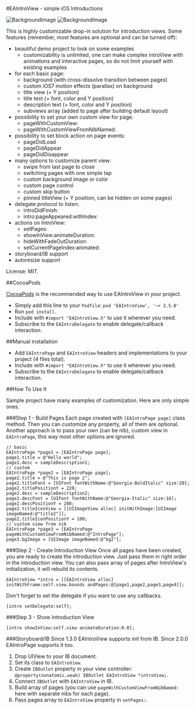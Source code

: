 #EAIntroView - simple iOS Introductions

![BackgroundImage](https://raw.github.com/ealeksandrov/EAIntroView/master/1.png)
![BackgroundImage](https://raw.github.com/ealeksandrov/EAIntroView/master/2.png)

This is highly customizable drop-in solution for introduction views.
Some features (remember, most features are optional and can be turned off):

* beautiful demo project to look on some examples
	* customizability is unlimited, one can make complex introView with animations and interactive pages, so do not limit yourself with existing examples
* for each basic page:
	* background (with cross-dissolve transition between pages)
	* custom iOS7 motion effects (parallax) on background
	* title view (+ Y position)
	* title text (+ font, color and Y position)
	* description text (+ font, color and Y position)
	* subviews array (added to page after building default layout)
* possibility to set your own custom view for page:
	* pageWithCustomView:
	* pageWithCustomViewFromNibNamed:
* possibility to set block action on page events:
	* pageDidLoad
	* pageDidAppear
	* pageDidDisappear
* many options to customize parent view:
	* swipe from last page to close
	* switching pages with one simple tap
	* custom background image or color
	* custom page control
	* custom skip button
	* pinned titleView (+ Y position, can be hidden on some pages)
* delegate protocol to listen:
	* introDidFinish:
	* intro:pageAppeared:withIndex:
* actions on IntroView:
	* setPages:
	* showInView:animateDuration:
	* hideWithFadeOutDuration:
	* setCurrentPageIndex:animated:
* storyboard/IB support
* autoresize support

License: MIT.

##CocoaPods

[CocoaPods](http://cocoapods.org/) is the recommended way to use EAIntroView in your project.

* Simply add this line to your `Podfile`: `pod 'EAIntroView', '~> 2.5.0'`
* Run `pod install`.
* Include with `#import "EAIntroView.h"` to use it wherever you need.
* Subscribe to the `EAIntroDelegate` to enable delegate/callback interaction.

##Manual installation

* Add `EAIntroPage` and `EAIntroView` headers and implementations to your project (4 files total).
* Include with `#import "EAIntroView.h"` to use it wherever you need.
* Subscribe to the `EAIntroDelegate` to enable delegate/callback interaction.

##How To Use It

Sample project have many examples of customization. Here are only simple ones.

###Step 1 - Build Pages
Each page created with `[EAIntroPage page]` class method. Then you can customize any property, all of them are optional. Another approach is to pass your own (can be nib), custom view in `EAIntroPage`, this way most other options are ignored.

```objc
// basic
EAIntroPage *page1 = [EAIntroPage page];
page1.title = @"Hello world";
page1.desc = sampleDescription1;
// custom
EAIntroPage *page2 = [EAIntroPage page];
page2.title = @"This is page 2";
page2.titleFont = [UIFont fontWithName:@"Georgia-BoldItalic" size:20];
page2.titlePositionY = 220;
page2.desc = sampleDescription2;
page2.descFont = [UIFont fontWithName:@"Georgia-Italic" size:18];
page2.descPositionY = 200;
page2.titleIconView = [[UIImageView alloc] initWithImage:[UIImage imageNamed:@"title2"]];
page2.titleIconPositionY = 100;
// custom view from nib
EAIntroPage *page3 = [EAIntroPage pageWithCustomViewFromNibNamed:@"IntroPage"];
page3.bgImage = [UIImage imageNamed:@"bg2"];
```


###Step 2 - Create Introduction View
Once all pages have been created,  you are ready to create the introduction view. Just pass them in right order in the introduction view. You can also pass array of pages after IntroView's initialization, it will rebuild its contents.


```objc
EAIntroView *intro = [[EAIntroView alloc] initWithFrame:self.view.bounds andPages:@[page1,page2,page3,page4]];
```

Don't forget to set the delegate if you want to use any callbacks.

```objc
[intro setDelegate:self];
```

###Step 3 - Show Introduction View

```objc
[intro showInView:self.view animateDuration:0.0];
```

###Storyboard/IB
Since 1.3.0 EAIntroView supports init from IB. Since 2.0.0 EAIntroPage supports it too.

1. Drop UIView to your IB document.
2. Set its class to `EAIntroView`.
3. Create `IBOutlet` property in your view controller: `@property(nonatomic,weak) IBOutlet EAIntroView *introView;`.
4. Connect `IBOutlet` with `EAIntroView` in IB.
5. Build array of pages (you can use `pageWithCustomViewFromNibNamed:` here with separate nibs for each page).
6. Pass pages array to `EAIntroView` property in `setPages:`.
